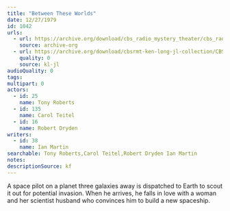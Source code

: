 ```yaml
---
title: "Between These Worlds"
date: 12/27/1979
id: 1042
urls: 
  - url: https://archive.org/download/cbs_radio_mystery_theater/cbs_radio_mystery_theater-1001-1050.zip/cbs_radio_mystery_theater-1001-1050%2Fcbsrmt_1042_between_these_worlds.mp3
    source: archive-org
  - url: https://archive.org/download/cbsrmt-ken-long-jl-collection/CBSRMT - 791227 1042 Between These Worlds_jl.mp3
    quality: 0
    source: kl-jl
audioQuality: 0
tags: 
multipart: 0
actors:  
  - id: 25
    name: Tony Roberts  
  - id: 135
    name: Carol Teitel  
  - id: 16
    name: Robert Dryden
writers:  
  - id: 38
    name: Ian Martin
searchable: Tony Roberts,Carol Teitel,Robert Dryden Ian Martin
notes: 
descriptionSource: kf
---
```

A space pilot on a planet three galaxies away is dispatched to Earth to scout it out for potential invasion. When he arrives, he falls in love with a woman and her scientist husband who convinces him to build a new spaceship.